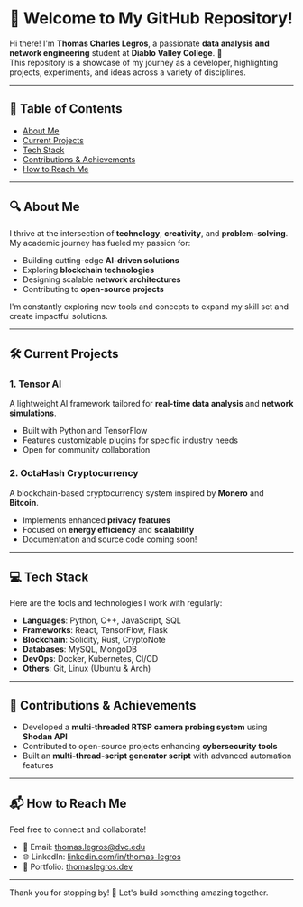 # 👋 Welcome to My GitHub Repository!

Hi there! I'm **Thomas Charles Legros**, a passionate **data analysis and network engineering** student at **Diablo Valley College**. 🚀  
This repository is a showcase of my journey as a developer, highlighting projects, experiments, and ideas across a variety of disciplines.

---

## 📜 Table of Contents

- [About Me](#about-me)
- [Current Projects](https://github.com/thomas-legros/)
- [Tech Stack](#tech-stack)
- [Contributions & Achievements](#contributions--achievements)
- [How to Reach Me](#how-to-reach-me)

---

## 🔍 About Me

I thrive at the intersection of **technology**, **creativity**, and **problem-solving**. My academic journey has fueled my passion for:  
- Building cutting-edge **AI-driven solutions**  
- Exploring **blockchain technologies**  
- Designing scalable **network architectures**  
- Contributing to **open-source projects**  

I'm constantly exploring new tools and concepts to expand my skill set and create impactful solutions.

---

## 🛠️ Current Projects

### 1. **Tensor AI**  
A lightweight AI framework tailored for **real-time data analysis** and **network simulations**.  
- Built with Python and TensorFlow  
- Features customizable plugins for specific industry needs  
- Open for community collaboration  

### 2. **OctaHash Cryptocurrency**  
A blockchain-based cryptocurrency system inspired by **Monero** and **Bitcoin**.  
- Implements enhanced **privacy features**  
- Focused on **energy efficiency** and **scalability**  
- Documentation and source code coming soon!  

---

## 💻 Tech Stack

Here are the tools and technologies I work with regularly:  
- **Languages**: Python, C++, JavaScript, SQL  
- **Frameworks**: React, TensorFlow, Flask  
- **Blockchain**: Solidity, Rust, CryptoNote  
- **Databases**: MySQL, MongoDB  
- **DevOps**: Docker, Kubernetes, CI/CD  
- **Others**: Git, Linux (Ubuntu & Arch)

---

## 🌟 Contributions & Achievements

- Developed a **multi-threaded RTSP camera probing system** using **Shodan API**  
- Contributed to open-source projects enhancing **cybersecurity tools**  
- Built an **multi-thread-script generator script** with advanced automation features  

---

## 📬 How to Reach Me

Feel free to connect and collaborate!  

- 📧 Email: [thomas.legros@dvc.edu](mailto:thomas.legros@dvc.edu)  
- 🌐 LinkedIn: [linkedin.com/in/thomas-legros](#)  
- 📌 Portfolio: [thomaslegros.dev](#)  

---

Thank you for stopping by! 🌟 Let's build something amazing together.
